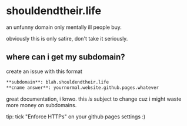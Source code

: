 # shouldendtheir.life

an unfunny domain only mentally ill people buy.

obviously this is only satire, don't take it seriously.

## where can i get my subdomain?

create an issue with this format

```md
**subdomain**: blah.shouldendtheir.life
**cname answer**: yournormal.website.github.pages.whatever
```

great documentation, i knwo.
this *is* subject to change cuz i might waste more money on subdomains.

tip: tick "Enforce HTTPs" on your github pages settings :)